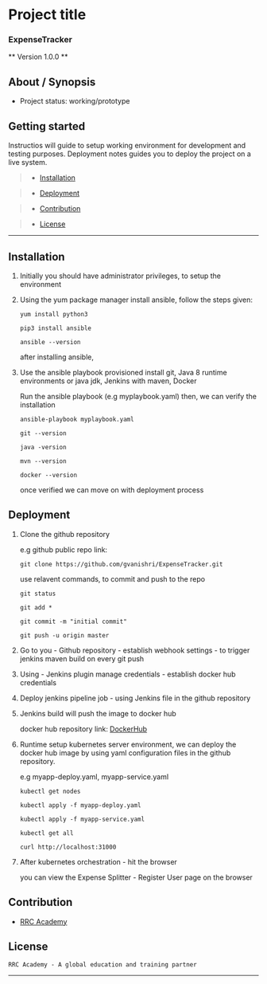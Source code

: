 # Project title

### ExpenseTracker

** Version 1.0.0 **

##  About / Synopsis

* Project status: working/prototype

##  Getting started

Instructios will guide to setup working environment for development and testing purposes. Deployment notes guides you to deploy the project on a live system.

>   * [Installation](#installation)

>   * [Deployment](#deployment)

>   * [Contribution](#contribution)

>   * [License](#license)

---

##  Installation

1.  Initially you should have administrator privileges, to setup the environment

2.  Using the yum package manager install ansible, follow the steps given:

    ``` 
    yum install python3

    pip3 install ansible

    ansible --version
    ```    
    after installing ansible,

3.  Use the ansible playbook provisioned install git, Java 8 runtime environments or java jdk, Jenkins with maven, Docker

    Run the ansible playbook (e.g myplaybook.yaml) then, we can verify the installation

    ```
    ansible-playbook myplaybook.yaml
            
    git --version

    java -version

    mvn --version

    docker --version
    ```
    once verified we can move on with deployment process

##  Deployment

1.  Clone the github repository

    e.g github public repo link:

    ```
    git clone https://github.com/gvanishri/ExpenseTracker.git 
    ```

    use relavent commands, to commit and push to the repo
    ```
    git status
    
    git add *
    
    git commit -m "initial commit"
    
    git push -u origin master
    ```
2.  Go to you - Github repository - establish webhook settings - to trigger jenkins maven build on every git push

2.  Using - Jenkins plugin manage credentials - establish docker hub credentials

3.  Deploy jenkins pipeline job - using Jenkins file in the github repository

4.  Jenkins build will push the image to docker hub 

    docker hub repository link: [DockerHub](https://hub.docker.com)

5.  Runtime setup kubernetes server environment, 
    we can deploy the docker hub image by using yaml configuration files in the github repository.

    e.g myapp-deploy.yaml, myapp-service.yaml

    ```
    kubectl get nodes
    
    kubectl apply -f myapp-deploy.yaml
    
    kubectl apply -f myapp-service.yaml

    kubectl get all

    curl http://localhost:31000
    ```

5.  After kubernetes orchestration - hit the browser

    you can view the Expense Splitter - Register User page on the browser

##  Contribution

* [RRC Academy](https://www.rrcacademy.com/ "RRC Academy")

##  License

    RRC Academy - A global education and training partner

---